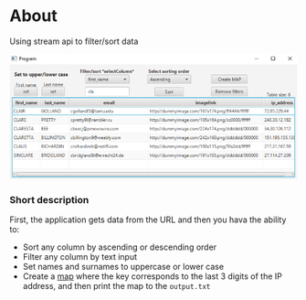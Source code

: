 # About
Using stream api to filter/sort data

![filtering](/images/filtering.png)

### Short description

First, the application gets data from the URL and then you hava the ability to:
* Sort any column by ascending or descending order
* Filter any column by text input
* Set names and surnames to uppercase or lower case
* Create a [map](https://docs.oracle.com/javase/8/docs/api/java/util/Map.html) where the key corresponds to the last 3 digits of the IP address, and then print the map to the `output.txt`
